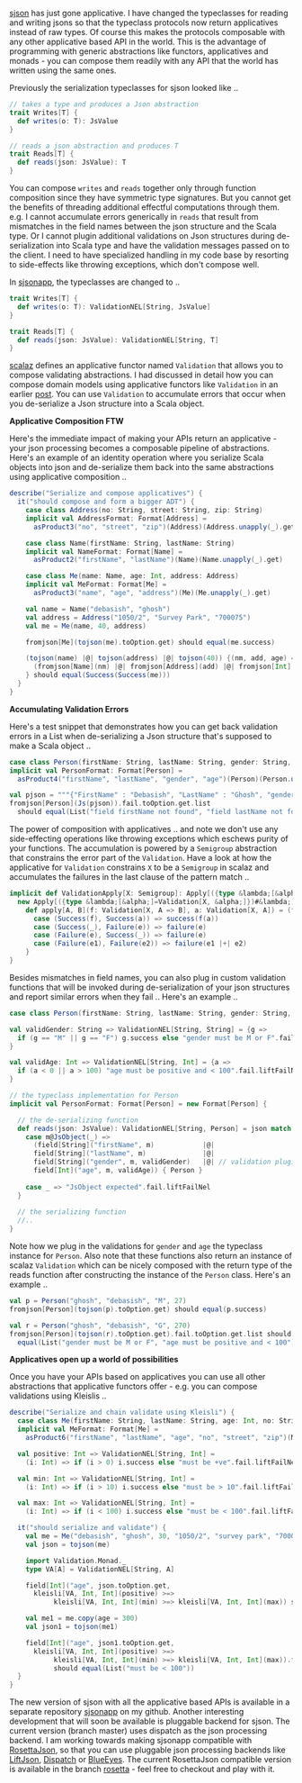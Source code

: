 
<a HREF="https://github.com/debasishg/sjson">sjson</A> has just gone applicative. I have changed the typeclasses for reading and writing jsons so that the typeclass protocols now return applicatives instead of raw types. Of course this makes the protocols composable with any other applicative based API in the world. This is the advantage of programming with generic abstractions like functors, applicatives and monads - you can compose them readily with any API that the world has written using the same ones.

Previously the serialization typeclasses for sjson looked like ..

```scala
// takes a type and produces a Json abstraction
trait Writes[T] {
  def writes(o: T): JsValue
}

// reads a json abstraction and produces T
trait Reads[T] {
  def reads(json: JsValue): T
}
```

You can compose `writes` and `reads` together only through function composition since they have symmetric type signatures. But you cannot get the benefits of threading additional effectful computations through them. e.g. I cannot accumulate errors generically in `reads` that result from mismatches in the field names between the json structure and the Scala type. Or I cannot plugin additional validations on Json structures during de-serialization into Scala type and have the validation messages passed on to the client. I need to have specialized handling in my code base by resorting to side-effects like throwing exceptions, which don't compose well.

In <a HREF="https://github.com/debasishg/sjsonapp">sjsonapp</A>, the typeclasses are changed to ..

```scala
trait Writes[T] {
  def writes(o: T): ValidationNEL[String, JsValue]
}

trait Reads[T] {
  def reads(json: JsValue): ValidationNEL[String, T]
}
```

<a HREF="https://github.com/scalaz/scalaz">scalaz</A> defines an applicative functor named `Validation` that allows you to compose validating abstractions. I had discussed in detail how you can compose domain models using applicative functors like `Validation` in an earlier <a HREF="http://debasishg.blogspot.in/2010/12/composable-domain-models-using-scalaz.html">post</A>. You can use `Validation` to accumulate errors that occur when you de-serialize a Json structure into a Scala object.

<b>Applicative Composition FTW</B>

Here's the immediate impact of making your APIs return an applicative - your json processing becomes a composable pipeline of abstractions. Here's an example of an identity operation where you serialize Scala objects into json and de-serialize them back into the same abstractions using applicative composition ..

```scala
describe("Serialize and compose applicatives") {
  it("should compose and form a bigger ADT") {
    case class Address(no: String, street: String, zip: String)
    implicit val AddressFormat: Format[Address] =
      asProduct3("no", "street", "zip")(Address)(Address.unapply(_).get)

    case class Name(firstName: String, lastName: String)
    implicit val NameFormat: Format[Name] =
      asProduct2("firstName", "lastName")(Name)(Name.unapply(_).get)

    case class Me(name: Name, age: Int, address: Address)
    implicit val MeFormat: Format[Me] =
      asProduct3("name", "age", "address")(Me)(Me.unapply(_).get)

    val name = Name("debasish", "ghosh")
    val address = Address("1050/2", "Survey Park", "700075")
    val me = Me(name, 40, address)

    fromjson[Me](tojson(me).toOption.get) should equal(me.success)

    (tojson(name) |@| tojson(address) |@| tojson(40)) {(nm, add, age) =>
      (fromjson[Name](nm) |@| fromjson[Address](add) |@| fromjson[Int](age)) {(n, ad, ag) => Me(n, ag, ad)}
    } should equal(Success(Success(me)))
  }
}
```

<b>Accumulating Validation Errors</B>

Here's a test snippet that demonstrates how you can get back validation errors in a List when de-serializing a Json structure that's supposed to make a Scala object ..

```scala
case class Person(firstName: String, lastName: String, gender: String, age: Int)
implicit val PersonFormat: Format[Person] =
  asProduct4("firstName", "lastName", "gender", "age")(Person)(Person.unapply(_).get)

val pjson = """{"FirstName" : "Debasish", "LastName" : "Ghosh", "gender": "M", "age": 40}"""
fromjson[Person](Js(pjson)).fail.toOption.get.list 
  should equal(List("field firstName not found", "field lastName not found"))
```

The power of composition with applicatives .. and note we don't use any side-effecting operations like throwing exceptions which eschews purity of your functions. The accumulation is powered by a `Semigroup` abstraction that constrains the error part of the `Validation`. Have a look at how the applicative for `Validation` constrains `X` to be a `Semigroup` in scalaz and accumulates the failures in the last clause of the pattern match ..

```scala
implicit def ValidationApply[X: Semigroup]: Apply[({type &lambda;[&alpha;]=Validation[X, &alpha;]})#&lambda;] = 
  new Apply[({type &lambda;[&alpha;]=Validation[X, &alpha;]})#&lambda;] {
    def apply[A, B](f: Validation[X, A => B], a: Validation[X, A]) = (f, a) match {
      case (Success(f), Success(a)) => success(f(a))
      case (Success(_), Failure(e)) => failure(e)
      case (Failure(e), Success(_)) => failure(e)
      case (Failure(e1), Failure(e2)) => failure(e1 |+| e2)
    }
}
```

Besides mismatches in field names, you can also plug in custom validation functions that will be invoked during de-serialization of your json structures and report similar errors when they fail .. Here's an example ..

```scala
case class Person(firstName: String, lastName: String, gender: String, age: Int)

val validGender: String => ValidationNEL[String, String] = {g =>
  if (g == "M" || g == "F") g.success else "gender must be M or F".fail.liftFailNel
}

val validAge: Int => ValidationNEL[String, Int] = {a =>
  if (a < 0 || a > 100) "age must be positive and < 100".fail.liftFailNel else a.success
}

// the typeclass implementation for Person
implicit val PersonFormat: Format[Person] = new Format[Person] {

  // the de-serializing function
  def reads(json: JsValue): ValidationNEL[String, Person] = json match {
    case m@JsObject(_) =>
      (field[String]("firstName", m)            |@|
      field[String]("lastName", m)              |@|
      field[String]("gender", m, validGender)   |@| // validation plugin
      field[Int]("age", m, validAge)) { Person }
  
    case _ => "JsObject expected".fail.liftFailNel
  }
  
  // the serializing function 
  //..
}
```

Note how we plug in the validations for `gender` and `age` the typeclass instance for `Person`. Also note that these functions also return an instance of scalaz `Validation` which can be nicely composed with the return type of the reads function after constructing the instance of the `Person` class. Here's an example ..

```scala
val p = Person("ghosh", "debasish", "M", 27)
fromjson[Person](tojson(p).toOption.get) should equal(p.success)

val r = Person("ghosh", "debasish", "G", 270)
fromjson[Person](tojson(r).toOption.get).fail.toOption.get.list should 
  equal(List("gender must be M or F", "age must be positive and < 100"))
```

<b>Applicatives open up a world of possibilities</B>


Once you have your APIs based on applicatives you can use all other abstractions that applicative functors offer - e.g. you can compose validations using Kleislis ..

```scala
describe("Serialize and chain validate using Kleisli") {
  case class Me(firstName: String, lastName: String, age: Int, no: String, street: String, zip: String)
  implicit val MeFormat: Format[Me] =
    asProduct6("firstName", "lastName", "age", "no", "street", "zip")(Me)(Me.unapply(_).get)

  val positive: Int => ValidationNEL[String, Int] =
    (i: Int) => if (i > 0) i.success else "must be +ve".fail.liftFailNel

  val min: Int => ValidationNEL[String, Int] =
    (i: Int) => if (i > 10) i.success else "must be > 10".fail.liftFailNel

  val max: Int => ValidationNEL[String, Int] =
    (i: Int) => if (i < 100) i.success else "must be < 100".fail.liftFailNel

  it("should serialize and validate") {
    val me = Me("debasish", "ghosh", 30, "1050/2", "survey park", "700075")
    val json = tojson(me)

    import Validation.Monad._
    type VA[A] = ValidationNEL[String, A]

    field[Int]("age", json.toOption.get,
      kleisli[VA, Int, Int](positive) >=> 
           kleisli[VA, Int, Int](min) >=> kleisli[VA, Int, Int](max)) should equal(30.success)

    val me1 = me.copy(age = 300)
    val json1 = tojson(me1)

    field[Int]("age", json1.toOption.get,
      kleisli[VA, Int, Int](positive) >=> 
           kleisli[VA, Int, Int](min) >=> kleisli[VA, Int, Int](max)).fail.toOption.get.list 
           should equal(List("must be < 100"))
  }
}
```
The new version of sjson with all the applicative based APIs is available in a separate repository <a href="https://github.com/debasishg/sjsonapp">sjsonapp</a> on my github. Another interesting development that will soon be available is pluggable backend for sjson. The current version (branch master) uses dispatch as the json processing backend. I am working towards making sjsonapp compatible with <a HREF="https://github.com/jdegoes/RosettaJson">RosettaJson</A>, so that you can use pluggable json processing backends like <a HREF="https://github.com/lift/lift/tree/master/framework/lift-base/lift-json/">LiftJson</A>, <a HREF="http://dispatch.databinder.net/Dispatch.html">Dispatch</A> or <a HREF="https://github.com/jdegoes/blueeyes">BlueEyes</A>. The current RosettaJson compatible version is available in the branch <a HREF="https://github.com/debasishg/sjsonapp/tree/rosetta">rosetta</A> - feel free to checkout and play with it.

